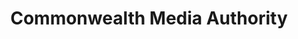 ---
title: Commonwealth Media Authority
fulltitle: Commonwealth Media Authority
icon: 🏢
logo: /svg/crests/ministry-of-culture.svg
color: culture
series: organisation

fi: fi fi-min-culture fis
description: The Commonwealth Media Authority is the industry regulator for broadcast and published media in Vekllei as part of the Ministry of Culture.

aliases:
- /commonwealth-media-authority/
---